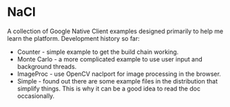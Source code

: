 NaCl
====

A collection of Google Native Client examples designed primarily to help me learn the platform.
Development history so far:

- Counter - simple example to get the build chain working.
- Monte Carlo - a more complicated example to use user input and background threads.
- ImageProc - use OpenCV naclport for image processing in the browser.
- Simple - found out there are some example files in the distribution 
  that simplify things.  This is why it can be a good idea to read the doc 
  occasionally.
